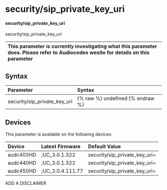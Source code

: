 ﻿---
description: security/sip_private_key_uri
search: false
---

# security/sip_private_key_uri

#### security/sip_private_key_uri

security/sip_private_key_uri


| This parameter is currently investigating what this parameter does. Please refer to Audiocodes wesite for details on this parameter | 
| :--- |

## Syntax
| Parameter | Syntax |
| :--- | :--- |
|security/sip_private_key_uri | {% raw %} undefined {% endraw %}|

## Devices
This parameter is available on the following devices

| Device | Latest Firmware | Default Value |
|:---|:---|:---|
| audc405HD | ;UC_3.0.1.322 | security/sip_private_key_uri= 
| audc440HD | ;UC_3.0.1.322 | security/sip_private_key_uri= 
| audc450HD | ;UC_3.0.4.111.77 | security/sip_private_key_uri= 

ADD A DISCLAIMER
